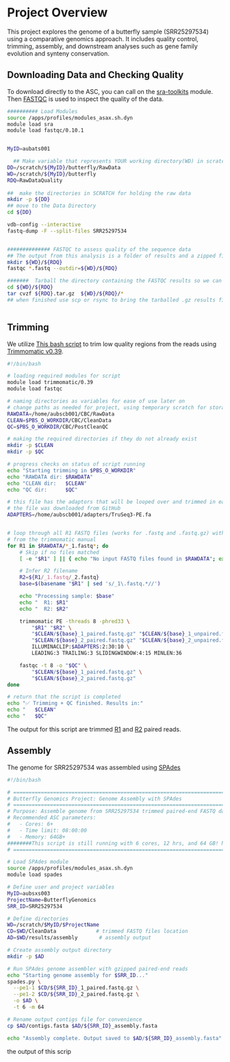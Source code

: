 # Project Overview

This project explores the genome of a butterfly sample (SRR25297534) using a comparative genomics approach. It includes quality control, trimming, assembly, and downstream analyses such as gene family evolution and synteny conservation.



## Downloading Data and Checking Quality

To download directly to the ASC, you can call on the [sra-toolkits](https://github.com/ncbi/sra-tools) module. Then [FASTQC](https://www.bioinformatics.babraham.ac.uk/projects/fastqc/) is used to inspect the quality of the data.



```bash
########## Load Modules
source /apps/profiles/modules_asax.sh.dyn
module load sra
module load fastqc/0.10.1


MyID=aubats001

  ## Make variable that represents YOUR working directory(WD) in scratch, your Raw data directory (DD) and the pre or postcleaned status (CS).
DD=/scratch/${MyID}/butterfly/RawData
WD=/scratch/${MyID}/butterfly
RDQ=RawDataQuality
 
##  make the directories in SCRATCH for holding the raw data 
mkdir -p ${DD}
## move to the Data Directory
cd ${DD}

vdb-config --interactive
fastq-dump -F --split-files SRR25297534


############## FASTQC to assess quality of the sequence data
## The output from this analysis is a folder of results and a zipped file of results and a .html file.
mkdir ${WD}/${RDQ}
fastqc *.fastq --outdir=${WD}/${RDQ}

#######  Tarball the directory containing the FASTQC results so we can easily bring it back to our computer to evaluate.
cd ${WD}/${RDQ}
tar cvzf ${RDQ}.tar.gz  ${WD}/${RDQ}/*
## when finished use scp or rsync to bring the tarballed .gz results file to your computer and open the .html file to evaluate the quality of your raw data.



```






## Trimming 

We utilize [This bash script](https://github.com/Aswystun/CBC/blob/main/Week2/trimmingCBC.sh) to trim low quality regions from the reads using [Trimmomatic v0.39](http://www.usadellab.org/cms/?page=trimmomatic).


```bash
#!/bin/bash

# loading required modules for script
module load trimmomatic/0.39
module load fastqc

# naming directories as variables for ease of use later on
# change paths as needed for project, using temporary scratch for storage purposes
RAWDATA=/home/aubscb001/CBC/RawData
CLEAN=$PBS_O_WORKDIR/CBC/CleanData
QC=$PBS_O_WORKDIR/CBC/PostCleanQC

# making the required directories if they do not already exist
mkdir -p $CLEAN
mkdir -p $QC

# progress checks on status of script running
echo "Starting trimming in $PBS_O_WORKDIR"
echo "RAWDATA dir: $RAWDATA"
echo "CLEAN dir:   $CLEAN"
echo "QC dir:      $QC"

# this file has the adaptors that will be looped over and trimmed in each of the SRR files
# the file was downloaded from GitHub
ADAPTERS=/home/aubscb001/adapters/TruSeq3-PE.fa


# loop through all R1 FASTQ files (works for .fastq and .fastq.gz) with safety checks. Parameters chosen based on general recommendations 
# from the trimmomatic manual
for R1 in $RAWDATA/*_1.fastq*; do
    # Skip if no files matched
    [ -e "$R1" ] || { echo "No input FASTQ files found in $RAWDATA"; exit 1; }

    # Infer R2 filename
    R2=${R1/_1.fastq/_2.fastq}
    base=$(basename "$R1" | sed 's/_1\.fastq.*//')

    echo "Processing sample: $base"
    echo "  R1: $R1"
    echo "  R2: $R2"

    trimmomatic PE -threads 8 -phred33 \
        "$R1" "$R2" \
        "$CLEAN/${base}_1_paired.fastq.gz" "$CLEAN/${base}_1_unpaired.fastq.gz" \
        "$CLEAN/${base}_2_paired.fastq.gz" "$CLEAN/${base}_2_unpaired.fastq.gz" \
        ILLUMINACLIP:$ADAPTERS:2:30:10 \
        LEADING:3 TRAILING:3 SLIDINGWINDOW:4:15 MINLEN:36

    fastqc -t 8 -o "$QC" \
        "$CLEAN/${base}_1_paired.fastq.gz" \
        "$CLEAN/${base}_2_paired.fastq.gz"
done

# return that the script is completed
echo "✅ Trimming + QC finished. Results in:"
echo "   $CLEAN"
echo "   $QC"
```

The output for this script are trimmed [R1](https://github.com/Aswystun/CBC/blob/main/Week2/SRR25297534_1_paired_fastqc.zip) and [R2](https://github.com/Aswystun/CBC/blob/main/Week2/SRR25297534_2_paired_fastqc.zip) paired reads. 


## Assembly
The genome for SRR25297534 was assembled using [SPAdes](https://github.com/ablab/spades)

```bash
#!/bin/bash

# ============================================================================
# Butterfly Genomics Project: Genome Assembly with SPAdes
# ============================================================================
# Purpose: Assemble genome from SRR25297534 trimmed paired-end FASTQ data, By Samira S.
# Recommended ASC parameters:
#   - Cores: 6+
#   - Time limit: 08:00:00
#   - Memory: 64GB+
########This script is still running with 6 cores, 12 hrs, and 64 GB! Needs some refinement in the future!########
# ============================================================================

# Load SPAdes module
source /apps/profiles/modules_asax.sh.dyn
module load spades

# Define user and project variables
MyID=aubsxs003
ProjectName=ButterflyGenomics
SRR_ID=SRR25297534

# Define directories
WD=/scratch/$MyID/$ProjectName
CD=$WD/CleanData             # trimmed FASTQ files location
AD=$WD/results/assembly       # assembly output

# Create assembly output directory
mkdir -p $AD

# Run SPAdes genome assembler with gzipped paired-end reads
echo "Starting genome assembly for $SRR_ID..."
spades.py \
  --pe1-1 $CD/${SRR_ID}_1_paired.fastq.gz \
  --pe1-2 $CD/${SRR_ID}_2_paired.fastq.gz \
  -o $AD \
  -t 6 -m 64

# Rename output contigs file for convenience
cp $AD/contigs.fasta $AD/${SRR_ID}_assembly.fasta

echo "Assembly complete. Output saved to $AD/${SRR_ID}_assembly.fasta"
```
the output of this scrip


